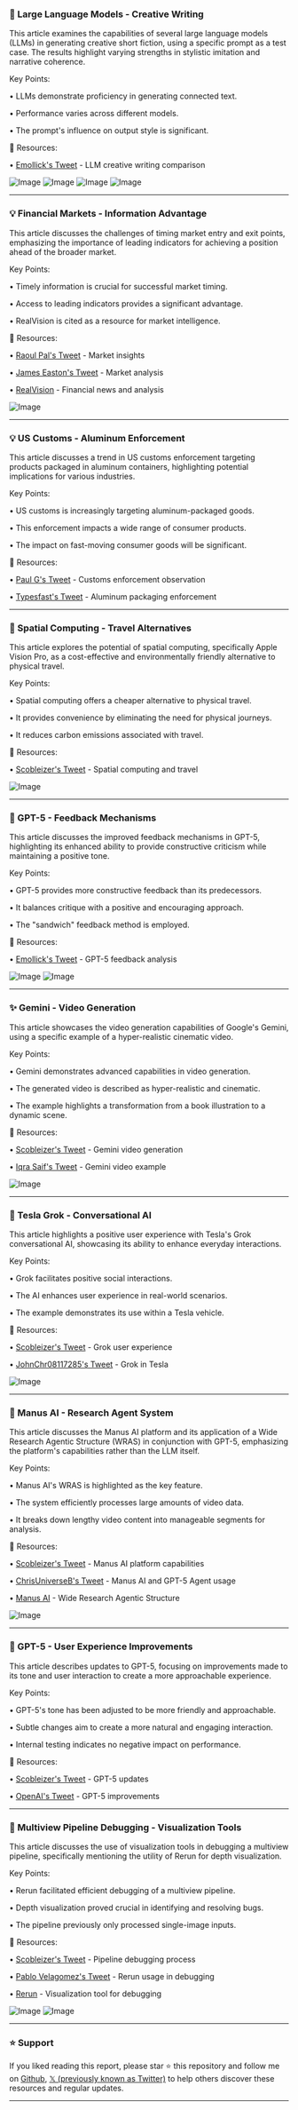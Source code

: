 ### 🤖 Large Language Models - Creative Writing

This article examines the capabilities of several large language models (LLMs) in generating creative short fiction, using a specific prompt as a test case.  The results highlight varying strengths in stylistic imitation and narrative coherence.


Key Points:

• LLMs demonstrate proficiency in generating connected text.


• Performance varies across different models.


• The prompt's influence on output style is significant.


🔗 Resources:

• [Emollick's Tweet](https://x.com/emollick/status/1957054843673051436) - LLM creative writing comparison

![Image](https://pbs.twimg.com/media/Gyja_sBWgAAN-_h?format=jpg&name=900x900)
![Image](https://pbs.twimg.com/media/Gyja_sSWIAAkspr?format=jpg&name=900x900)
![Image](https://pbs.twimg.com/media/Gyja_sFXwAAsLSk?format=jpg&name=900x900)
![Image](https://pbs.twimg.com/media/Gyja_sKXIAAbsK3?format=jpg&name=900x900)

---
### 💡 Financial Markets - Information Advantage

This article discusses the challenges of timing market entry and exit points, emphasizing the importance of leading indicators for achieving a position ahead of the broader market.


Key Points:

• Timely information is crucial for successful market timing.


• Access to leading indicators provides a significant advantage.


• RealVision is cited as a resource for market intelligence.


🔗 Resources:

• [Raoul Pal's Tweet](https://x.com/RaoulGMI) - Market insights

• [James Easton's Tweet](https://x.com/JamesEastonUK/status/1957034922838757444) - Market analysis

• [RealVision](https://x.com/RealVision) - Financial news and analysis

![Image](https://pbs.twimg.com/media/GyjI4omXUAEkHVE?format=jpg&name=small)

---
### 💡 US Customs - Aluminum Enforcement

This article discusses a trend in US customs enforcement targeting products packaged in aluminum containers, highlighting potential implications for various industries.


Key Points:

• US customs is increasingly targeting aluminum-packaged goods.


• This enforcement impacts a wide range of consumer products.


• The impact on fast-moving consumer goods will be significant.


🔗 Resources:

• [Paul G's Tweet](https://x.com/paulg) - Customs enforcement observation

• [Typesfast's Tweet](https://x.com/typesfast/status/1956779654880301451) - Aluminum packaging enforcement

---
### 🚀 Spatial Computing - Travel Alternatives

This article explores the potential of spatial computing, specifically Apple Vision Pro, as a cost-effective and environmentally friendly alternative to physical travel.


Key Points:

• Spatial computing offers a cheaper alternative to physical travel.


• It provides convenience by eliminating the need for physical journeys.


• It reduces carbon emissions associated with travel.


🔗 Resources:

• [Scobleizer's Tweet](https://x.com/Scobleizer/status/1956825834268106937) - Spatial computing and travel

![Image](https://pbs.twimg.com/amplify_video_thumb/1956824832139509760/img/Evzqyr8ZmHube9Gz.jpg)

---
### 🤖 GPT-5 - Feedback Mechanisms

This article discusses the improved feedback mechanisms in GPT-5, highlighting its enhanced ability to provide constructive criticism while maintaining a positive tone.


Key Points:

• GPT-5 provides more constructive feedback than its predecessors.


• It balances critique with a positive and encouraging approach.


• The "sandwich" feedback method is employed.


🔗 Resources:

• [Emollick's Tweet](https://x.com/emollick/status/1956647191868477612) - GPT-5 feedback analysis

![Image](https://pbs.twimg.com/media/GydoPxLXkAEhz1T?format=jpg&name=small)
![Image](https://pbs.twimg.com/media/GydoPxPWgAAn2PF?format=jpg&name=900x900)

---
### ✨ Gemini - Video Generation

This article showcases the video generation capabilities of Google's Gemini, using a specific example of a hyper-realistic cinematic video.


Key Points:

• Gemini demonstrates advanced capabilities in video generation.


• The generated video is described as hyper-realistic and cinematic.


• The example highlights a transformation from a book illustration to a dynamic scene.


🔗 Resources:

• [Scobleizer's Tweet](https://x.com/Scobleizer) - Gemini video generation

• [Iqra Saif's Tweet](https://x.com/IqraSaifiii/status/1956498136932782235) - Gemini video example

![Image](https://pbs.twimg.com/amplify_video_thumb/1956422773019963392/img/QBpz-VD2ETCzu1Uh.jpg)

---
### 🚀 Tesla Grok - Conversational AI

This article highlights a positive user experience with Tesla's Grok conversational AI, showcasing its ability to enhance everyday interactions.


Key Points:

• Grok facilitates positive social interactions.


• The AI enhances user experience in real-world scenarios.


• The example demonstrates its use within a Tesla vehicle.


🔗 Resources:

• [Scobleizer's Tweet](https://x.com/Scobleizer) - Grok user experience

• [JohnChr08117285's Tweet](https://x.com/JohnChr08117285/status/1956453656569450680) - Grok in Tesla

![Image](https://pbs.twimg.com/amplify_video_thumb/1956453251101986817/img/3A2o6NuYw7vteTfT.jpg)

---
### 🤖 Manus AI - Research Agent System

This article discusses the Manus AI platform and its application of a Wide Research Agentic Structure (WRAS) in conjunction with GPT-5, emphasizing the platform's capabilities rather than the LLM itself.

Key Points:

• Manus AI's WRAS is highlighted as the key feature.


• The system efficiently processes large amounts of video data.


•  It breaks down lengthy video content into manageable segments for analysis.


🔗 Resources:

• [Scobleizer's Tweet](https://x.com/Scobleizer) - Manus AI platform capabilities

• [ChrisUniverseB's Tweet](https://x.com/ChrisUniverseB/status/1956465845552480737) - Manus AI and GPT-5 Agent usage

• [Manus AI](https://x.com/ManusAI_HQ) -  Wide Research Agentic Structure

![Image](https://pbs.twimg.com/media/GyazWf4XQAAw0w7?format=jpg&name=small)

---
### 🤖 GPT-5 - User Experience Improvements

This article describes updates to GPT-5, focusing on improvements made to its tone and user interaction to create a more approachable experience.

Key Points:

• GPT-5's tone has been adjusted to be more friendly and approachable.


• Subtle changes aim to create a more natural and engaging interaction.


•  Internal testing indicates no negative impact on performance.


🔗 Resources:

• [Scobleizer's Tweet](https://x.com/Scobleizer) - GPT-5 updates

• [OpenAI's Tweet](https://x.com/OpenAI/status/1956461718097494196) - GPT-5 improvements

---
### 🤖 Multiview Pipeline Debugging - Visualization Tools

This article discusses the use of visualization tools in debugging a multiview pipeline, specifically mentioning the utility of Rerun for depth visualization.

Key Points:

• Rerun facilitated efficient debugging of a multiview pipeline.


• Depth visualization proved crucial in identifying and resolving bugs.


•  The pipeline previously only processed single-image inputs.


🔗 Resources:

• [Scobleizer's Tweet](https://x.com/Scobleizer) - Pipeline debugging process

• [Pablo Velagomez's Tweet](https://x.com/pablovelagomez1/status/1956460113000349953) - Rerun usage in debugging

• [Rerun](https://x.com/rerundotio) -  Visualization tool for debugging

![Image](https://pbs.twimg.com/amplify_video_thumb/1956460059279650816/img/jz52qHJlJSVSY2-Q.jpg)
![Image](https://pbs.twimg.com/amplify_video_thumb/1953929026331901952/img/WJm1mKbtZ1L-ZfVS?format=jpg&name=240x240)


---

### ⭐️ Support

If you liked reading this report, please star ⭐️ this repository and follow me on [Github](https://github.com/Drix10), [𝕏 (previously known as Twitter)](https://x.com/DRIX_10_) to help others discover these resources and regular updates.

---